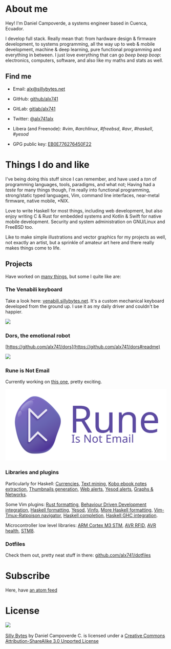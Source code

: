 # About me

Hey! I'm Daniel Campoverde, a systems engineer based in Cuenca, Ecuador.

I develop full stack. Really mean that: from hardware design & firmware
development, to systems programming, all the way up to web & mobile development,
machine & deep learning, pure functional programming and everything in between.
I just love everything that can go *beep beep boop*: electronics, computers,
software, and also like my maths and stats as well.


## Find me

- Email: [alx@sillybytes.net](mailto:alx@sillybytes.net)

- GitHub:  [github/alx741](https://github.com/alx741)
- GitLab:  [gitlab/alx741](https://gitlab.com/alx741)
- Twitter: [\@alx741alx](https://twitter.com/alx741alx)

- Libera (and Freenode):  *#vim*, *#archlinux*, *#freebsd*, *#avr*, *#haskell*, *#yesod*

- GPG public key: [EB0E776276450F22](/public_key.asc)


# Things I do and like

I've being doing this stuff since I can remember, and have used a *ton* of
programming languages, tools, paradigms, and what not; Having had a *taste* for
many things though, I'm really into functional programming, strong/static typed
languages, Vim, command line interfaces, near-metal firmware, native mobile,
*NIX.

Love to write Haskell for most things, including web development, but also enjoy
writing C & Rust for embedded systems and Kotlin & Swift for native mobile
development. Security and system administration on GNU/Linux and FreeBSD too.

Like to make simple illustrations and vector graphics for my projects as well,
not exactly an artist, but a sprinkle of amateur art here and there really makes
things come to life.


## Projects

Have worked on [many
things](https://github.com/alx741?tab=repositories&q=&sort=stargazers), but some
I quite like are:

### The Venabili keyboard

Take a look here: [venabili.sillybytes.net](https://venabili.sillybytes.net).
It's a custom mechanical keyboard developed from the ground up. I use it as my
daily driver and couldn't be happier.

![](https://venabili.sillybytes.net/images/pics/alx_1.jpg)


### Dors, the emotional robot

[https://github.com/alx741/dors](https://github.com/alx741/dors#readme)

![](https://raw.githubusercontent.com/alx741/dors/master/logo_wide.png)


### Rune is Not Email

Currently working on [this one](https://github.com/runeisnot-email), pretty exciting.

![](https://raw.githubusercontent.com/runeisnot-email/rune-artwork/main/logo/brand_mark-brand_name-strapline.svg)


### Libraries and plugins

Particularly for Haskell:
[Currencies](https://github.com/alx741/currencies#readme),
[Text mining](https://github.com/alx741/text-mining#readme), [Kobo ebook notes
extraction](https://github.com/alx741/kobonotes#readme),
[Thumbnails generation](https://github.com/alx741/thumbnail-polish#readme), [Web
alerts](https://github.com/alx741/alerts#readme), [Yesod
alerts](https://github.com/alx741/yesod-alerts#readme), [Graphs &
Networks](https://github.com/alx741/graphite#readme).

Some Vim plugins: [Rust
formatting](https://github.com/alx741/vim-rustfmt#readme), [Behaviour Driven
Development integration](https://github.com/alx741/spec.vim#readme), [Haskell
formatting](https://github.com/alx741/vim-stylishask#readme),
[Yesod](https://github.com/alx741/yesod.vim#readme),
[Vinfo](https://github.com/alx741/vinfo#readme), [More Haskell
formatting](https://github.com/alx741/vim-hindent#readme), [Vim-Tmux-Ratpoison
navigator](https://github.com/alx741/vim-tmux-navigator#readme), [Haskell
completion](https://github.com/alx741/haskellcomplete.vim#readme), [Haskell GHC
integration](https://github.com/alx741/ghc.vim#readme).

Microcontroller low level libraries: [ARM Cortex M3
STM](https://github.com/alx741/stm32f1-minimal-lib#readme), [AVR
RFID](https://github.com/alx741/avr-rfid-rc522#readme), [AVR
health](https://github.com/alx741/avr-health#readme),
[STM8](https://github.com/alx741/stm8s-sdcc-lib#readme).


### Dotfiles

Check them out, pretty neat stuff in there:
[github.com/alx741/dotfiles](https://github.com/alx741/dotfiles#readme)



# Subscribe

Here, have [an atom feed](https://sillybytes.net/atom.xml)


# License

![](https://sillybytes.net/img/cc.png)

[Silly Bytes](https://sillybytes.net) by Daniel Campoverde C. is licensed under
a [Creative Commons Attribution-ShareAlike 3.0 Unported
License](http://creativecommons.org/licenses/by-sa/3.0/deed.en_US)
